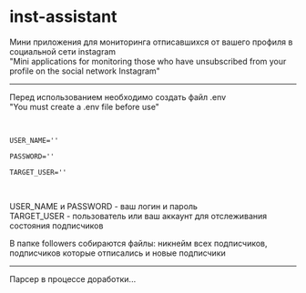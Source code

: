 # inst-assistant
Мини приложения для мониторинга отписавшихся от вашего профиля в социальной сети instagram </br>
"Mini applications for monitoring those who have unsubscribed from your profile on the social network Instagram"</br>
<hr/>
Перед использованием необходимо создать файл .env <br/>
"You must create a .env file before use" <br/>
<pre>

    USER_NAME=''

    PASSWORD=''
    
    TARGET_USER=''

</pre>

USER_NAME и PASSWORD - ваш логин и пароль <br/>
TARGET_USER - пользователь или ваш аккаунт для отслеживания состояния подписчиков<br/>

В папке followers собираются файлы: никнейм всех подписчиков, подписчиков которые отписались и новые подписчики <br/>
<hr/>
Парсер в процессе доработки...


